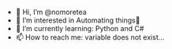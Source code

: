 - 👋 Hi, I’m @nomoretea
- 👀 I’m interested in Automating things🤖
- 🌱 I’m currently learning: Python and C# 
- 📫 How to reach me: variable does not exist...

<!---
nomoretea/nomoretea is a ✨ special ✨ repository because its `README.md` (this file) appears on your GitHub profile.
You can click the Preview link to take a look at your changes.
--->
